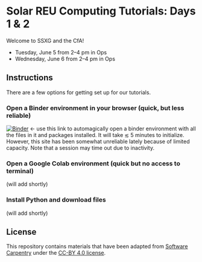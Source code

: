 # Solar REU Computing Tutorials: Days 1 & 2

Welcome to SSXG and the CfA!

 - Tuesday, June 5 from 2–4 pm in Ops
 - Wednesday, June 6 from 2–4 pm in Ops

## Instructions

There are a few options for getting set up for our tutorials.

### Open a Binder environment in your browser (quick, but less reliable)

[![Binder](https://mybinder.org/badge_logo.svg)](https://mybinder.org/v2/gh/namurphy/SolarREUTutorial/HEAD)
← use this link to automagically open a binder environment with all
the files in it and packages installed. It will take ≲ 5 minutes to
initialize. However, this site has been somewhat unreliable lately because of
limited capacity. Note that a session may time out due to inactivity.

### Open a Google Colab environment (quick but no access to terminal)

(will add shortly)

### Install Python and download files

(will add shortly)

## License

This repository contains materials that have been adapted from [Software Carpentry](https://software-carpentry.org/) under the [CC-BY 4.0 license](https://software-carpentry.org/license/).
